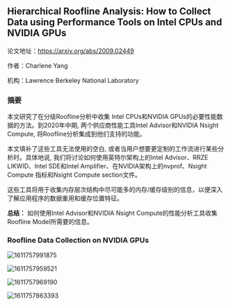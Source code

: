 ## Hierarchical Roofline Analysis: How to Collect Data using Performance Tools on Intel CPUs and NVIDIA GPUs

论文地址：https://arxiv.org/abs/2009.02449

作者：Charlene Yang

机构：Lawrence Berkeley National Laboratory



### 摘要

本文研究了在分级Roofline分析中收集 Intel CPUs和NVIDIA GPUs的必要性能数据的方法。到2020年中期, 两个供应商性能工具Intel Advisor和NVIDIA Nsight Compute, 将Roofline分析集成到他们支持的功能。

本文填补了这些工具无法使用的空白, 或者当用户想要更定制的工作流进行某些分析时。具体地说, 我们将讨论如何使用英特尔架构上的Intel Advisor、RRZE LIKWID、Intel SDE和Intel Amplifier、在NVIDIA架构上的nvprof、Nsight Compute 指标和Nsight Compute section文件。

这些工具将用于收集内存层次结构中尽可能多的内存/缓存级别的信息，以便深入了解应用程序的数据重用和缓存位置特征。

**总结：** 如何使用Intel Advisor和NVIDIA Nsight Compute的性能分析工具收集Roofline Model所需要的信息。



### Roofline Data Collection on NVIDIA GPUs

![1611757991875](D:\Notes\raw_images\1611757991875.png)

![1611757959521](D:\Notes\raw_images\1611758005127.png)

![1611757969190](D:\Notes\raw_images\1611757969190.png)

![1611757863393](D:\Notes\raw_images\1611757863393.png)